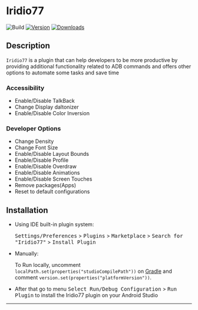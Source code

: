 # Iridio77

![Build](https://github.com/israelermel/iridio77/workflows/Build/badge.svg)
[![Version](https://img.shields.io/jetbrains/plugin/v/br.com.vineivel.Iridio77.svg)](https://img.shields.io/jetbrains/plugin/v/br.com.vineivel.Iridio77)
[![Downloads](https://img.shields.io/jetbrains/plugin/d/br.com.vineivel.Iridio77.svg)](https://img.shields.io/jetbrains/plugin/d/br.com.vineivel.Iridio77)

## Description

<!-- Plugin description -->
`Iridio77` is a plugin that can help developers to be more productive by
providing additional functionality related to ADB commands and
offers other options to automate some tasks and save time

### Accessibility

- Enable/Disable TalkBack
- Change Display daltonizer
- Enable/Disable Color Inversion

### Developer Options

- Change Density
- Change Font Size
- Enable/Disable Layout Bounds
- Enable/Disable Profile
- Enable/Disable Overdraw
- Enable/Disable Animations
- Enable/Disable Screen Touches
- Remove packages(Apps)
- Reset to default configurations

<!-- Plugin description end -->

## Installation

- Using IDE built-in plugin system:

  <kbd>Settings/Preferences</kbd> > <kbd>Plugins</kbd> > <kbd>Marketplace</kbd> > <kbd>Search for "Iridio77"</kbd> >
  <kbd>Install Plugin</kbd>

- Manually:

  To Run locally, uncomment `localPath.set(properties("studioCompilePath"))` on  [Gradle](/build.gradle.kts) and
  comment `version.set(properties("platformVersion"))`.

- After that go to menu <kbd>Select Run/Debug Configuration</kbd> > <kbd>Run Plugin</kbd> to install the Iridio77
  plugin on your Android Studio

---
